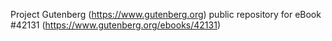 Project Gutenberg (https://www.gutenberg.org) public repository for eBook #42131 (https://www.gutenberg.org/ebooks/42131)
